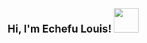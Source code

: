 <h2> Hi, I'm Echefu Louis! <img src="https://media.giphy.com/media/mGcNjsfWAjY5AEZNw6/giphy.gif" width="50"></h2>
<!--

<h2> Hi, I'm Thai Braga! <img src="https://media.giphy.com/media/mGcNjsfWAjY5AEZNw6/giphy.gif" width="50"></h2>
<img align='right' src="https://media.giphy.com/media/ieyl9zmCjO4b4t6qoY/giphy.gif" width="230">

**echefulouis/echefulouis** is a ✨ _special_ ✨ repository because its `README.md` (this file) appears on your GitHub profile.
-->

🔭 I’m currently working on Machine Learning Projects
🌱 I’m currently learning Data Science with Python
📫 How to reach me: echefulouis456@gmail.com
⚡ Fun fact: I love video games.

